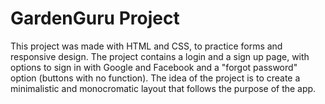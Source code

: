 # GardenGuru Project
 
This project was made with HTML and CSS, to practice forms and responsive design. The project contains a login and a sign up page, with options to sign in with Google and Facebook and a "forgot password" option (buttons with no function). The idea of the project is to create a minimalistic and monocromatic layout that follows the purpose of the app.
 
